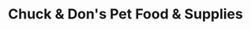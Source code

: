 ---
title: "Chuck & Don's Pet Food & Supplies"
url: /chanhassen/chuck-and-dons-pet-food-and-supplies/
shop: pet
---